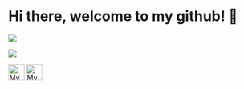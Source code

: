 # Hi there, welcome to my github! 👋

<p align="left">
  <img src="https://github-readme-stats.vercel.app/api?username=ubsefor&count_private=true&show_icons=true&bg_color=30,e96443,904e95&theme=synthwave&title_color=fff&text_color=fff&line_height=22&custom_title=Ubsefor%E2%80%99s+Stats">
</p>

<p align="left">
  <img src="https://github-readme-stats.vercel.app/api/top-langs/?username=Ubsefor&layout=compact&bg_color=30,e96443,904e95&title_color=fff&text_color=fff">
</p>

<a href="https://github.com/ubsefor">
	<img width="32" align="left"
		 alt="My GitHub profile"
		 src="https://cdn.jsdelivr.net/npm/simple-icons@v3/icons/github.svg">
</a>

<a href="https://t.me/ubsefor">
	<img width="32" align="left"
		 alt="My Telegram"
		 src="https://cdn.jsdelivr.net/npm/simple-icons@v3/icons/telegram.svg">
</a>
